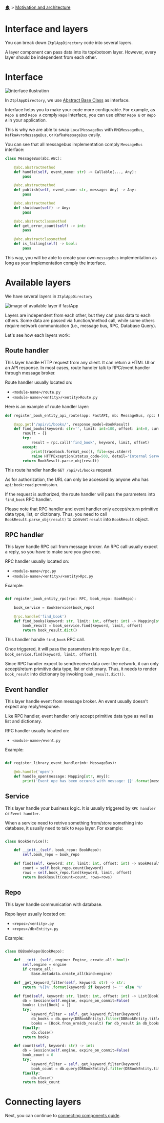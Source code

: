 <!--startTocHeader-->
[🏠](../README.md) > [Motivation and architecture](README.md)
# Interface and layers
<!--endTocHeader-->

You can break down `ZtplAppDirectory` code into several layers.

A layer component can pass data into its top/botoom layer. However, every layer should be independent from each other.

# Interface

![interface ilustration](images/fastApp-interfaces.png)

In `ZtplAppDirectory`, we use [Abstract Base Class](https://docs.python.org/3/library/abc.html) as interface.

Interface helps you to make your code more configurable. For example, as `Repo B` and `Repo A` comply `Repo` interface, you can use either `Repo B` or `Repo A` in your application.

This is why we are able to swap `LocalMessageBus` with `RMQMessageBus`, `KafkaAvroMessageBus`, or `KafkaMessageBus` easily.

You can see that all messagebus implementation comply `MessageBus` interface:

```python
class MessageBus(abc.ABC):

    @abc.abstractmethod
    def handle(self, event_name: str) -> Callable[..., Any]:
        pass

    @abc.abstractmethod
    def publish(self, event_name: str, message: Any) -> Any:
        pass

    @abc.abstractmethod
    def shutdown(self) -> Any:
        pass

    @abc.abstractclassmethod
    def get_error_count(self) -> int:
        pass

    @abc.abstractclassmethod
    def is_failing(self) -> bool:
        pass
```

This way, you will be able to create your own `messagebus` implementation as long as your implementation comply the interface.

# Available layers

We have several layers in `ZtplAppDirectory`

![image of available layer if fastApp](images/fastApp-layers.png)

Layers are independent from each other, but they can pass data to each others. Some data are passed via function/method call, while some others require network communication (i.e., message bus, RPC, Database Query).

Let's see how each layers work:

## Route handler

This layer handle HTTP request from any client. It can return a HTML UI or an API response.
In most cases, route handler talk to RPC/event handler through message broker.

Route handler usually located on:

- `<module-name>/route.py`
- `<module-name>/<entity>/<entity>Route.py`

Here is an example of route handler layer:

```python
def register_book_entity_api_route(app: FastAPI, mb: MessageBus, rpc: RPC, auth_service: AuthService):

    @app.get('/api/v1/books/', response_model=BookResult)
    def find_books(keyword: str='', limit: int=100, offset: int=0, current_user: Optional[User] = Depends(auth_service.has_permission('api:book:read'))) -> BookResult:
        result = {}
        try:
            result = rpc.call('find_book', keyword, limit, offset)
        except:
            print(traceback.format_exc(), file=sys.stderr) 
            raise HTTPException(status_code=500, detail='Internal Server Error')
        return BookResult.parse_obj(result)
```

This route handler handle `GET /api/v1/books` request.

As for authorization, the URL can only be accessed by anyone who has `api:book:read` permission.

If the request is authorized, the route handler will pass the parameters into `find_book` RPC handler.

Please note that RPC handler and event handler only accept/return primitive data type, list, or dictionary. Thus, you need to call `BookResult.parse_obj(result)` to convert `result` into `BookResult` object.

## RPC handler

This layer handle RPC call from message broker. An RPC call usually expect a reply, so you have to make sure you give one.

RPC handler usually located on:

- `<module-name>/rpc.py`
- `<module-name>/<entity>/<entity>Rpc.py`

Example:

```python

def register_book_entity_rpc(rpc: RPC, book_repo: BookRepo):

    book_service = BookService(book_repo)

    @rpc.handle('find_book')
    def find_books(keyword: str, limit: int, offset: int) -> Mapping[str, Any]:
        book_result = book_service.find(keyword, limit, offset)
        return book_result.dict()
```

This handler handle `find_book` RPC call.

Once triggered, it will pass the parameters into repo layer (i.e., `book_service.find(keyword, limit, offset)`).

Since RPC handler expect to send/receive data over the network, it can only accept/return primitive data type, list or dictionary. Thus, it needs to render `book_result` into dictionary by invoking `book_result.dict()`.

## Event handler

This layer handle event from message broker. An event usually doesn't expect any reply/response.

Like RPC handler, event handler only accept primitive data type as well as list and dictionary.

RPC handler usually located on:

- `<module-name>/event.py`

Example:

```python

def register_library_event_handler(mb: MessageBus):

    @mb.handle('open')
    def handle_open(message: Mapping[str, Any]):
        print('Event ope has been occured with message: {}'.format(message))
```

## Service

This layer handle your business logic. It is usually triggered by `RPC handler` or `Event handler`.

When a service need to retrive something from/store something into database, it usually need to talk to `Repo` layer. For example:

```python

class BookService():

    def __init__(self, book_repo: BookRepo):
        self.book_repo = book_repo

    def find(self, keyword: str, limit: int, offset: int) -> BookResult:
        count = self.book_repo.count(keyword)
        rows = self.book_repo.find(keyword, limit, offset)
        return BookResult(count=count, rows=rows)
```


## Repo

This layer handle communication with database.

Repo layer usually located on:

- `<repos>/<entity>.py`
- `<repos>/db<Entity>.py`


Example:

```python

class DBBookRepo(BookRepo):

    def __init__(self, engine: Engine, create_all: bool):
        self.engine = engine
        if create_all:
            Base.metadata.create_all(bind=engine)

    def _get_keyword_filter(self, keyword: str) -> str:
        return '%{}%'.format(keyword) if keyword != '' else '%'

    def find(self, keyword: str, limit: int, offset: int) -> List[Book]:
        db = Session(self.engine, expire_on_commit=False)
        books: List[Book] = []
        try:
            keyword_filter = self._get_keyword_filter(keyword)
            db_books = db.query(DBBookEntity).filter(DBBookEntity.title.like(keyword_filter)).offset(offset).limit(limit).all()
            books = [Book.from_orm(db_result) for db_result in db_books]
        finally:
            db.close()
        return books

    def count(self, keyword: str) -> int:
        db = Session(self.engine, expire_on_commit=False)
        book_count = 0
        try:
            keyword_filter = self._get_keyword_filter(keyword)
            book_count = db.query(DBBookEntity).filter(DBBookEntity.title.like(keyword_filter)).count()
        finally:
            db.close()
        return book_count
```
# Connecting layers

Next, you can continue to [connecting components guide](connecting-components.md).

<!--startTocSubTopic-->
<!--endTocSubTopic-->